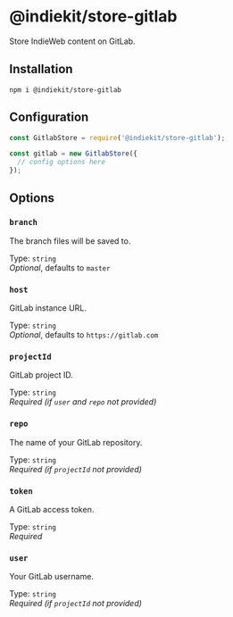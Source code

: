 # @indiekit/store-gitlab

Store IndieWeb content on GitLab.

## Installation

`npm i @indiekit/store-gitlab`

## Configuration

```js
const GitlabStore = require('@indiekit/store-gitlab');

const gitlab = new GitlabStore({
  // config options here
});
```

## Options

### `branch`

The branch files will be saved to.

Type: `string`\
_Optional_, defaults to `master`

### `host`

GitLab instance URL.

Type: `string`\
_Optional_, defaults to `https://gitlab.com`

### `projectId`

GitLab project ID.

Type: `string`\
_Required (if `user` and `repo` not provided)_

### `repo`

The name of your GitLab repository.

Type: `string`\
_Required (if `projectId` not provided)_

### `token`

A GitLab access token.

Type: `string`\
_Required_

### `user`

Your GitLab username.

Type: `string`\
_Required (if `projectId` not provided)_
